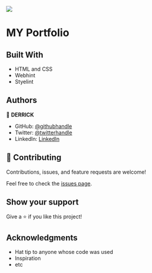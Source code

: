 ![](https://img.shields.io/badge/Microverse-blueviolet)

# MY Portfolio


## Built With

- HTML and CSS
- Webhint
- Styelint

<!-- ## Live Demo (if available)q

[Live Demo Link](https://livedemo.com) -->


<!-- ## Getting Started

**This is an example of how you may give instructions on setting up your project locally.**
**Modify this file to match your project, remove sections that don't apply. For example: delete the testing section if the currect project doesn't require testing.** -->

## Authors

👤 **DERRICK**

- GitHub: [@githubhandle](https://github.com/derrick1451)
- Twitter: [@twitterhandle](https://twitter.com/derrickayle)
- LinkedIn: [LinkedIn](https://linkedin.com/in/okongoderrick)


## 🤝 Contributing

Contributions, issues, and feature requests are welcome!

Feel free to check the [issues page](../../issues/).

## Show your support

Give a ⭐️ if you like this project!

## Acknowledgments

- Hat tip to anyone whose code was used
- Inspiration
- etc



